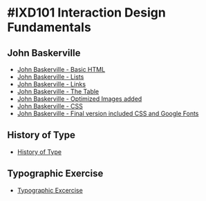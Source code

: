

#IXD101 Interaction Design Fundamentals
======================================

John Baskerville
----------------
- [John Baskerville - Basic HTML](https://taramcallister.github.io/john_baskerville/johnbasker1.html)
- [John Baskerville - Lists](https://taramcallister.github.io/john_baskerville/johnbasker2.html)
- [John Baskerville - Links](https://taramcallister.github.io/john_baskerville/johnbasker3.html)
- [John Baskerville - The Table](https://taramcallister.github.io/john_baskerville/johnbasker4.html)
- [John Baskerville - Optimized Images added](https://taramcallister.github.io/john_baskerville/johnbasker5.html)
- [John Baskerville - CSS](https://taramcallister.github.io/john_baskerville/johnbasker6.html)
- [John Baskerville - Final version included CSS and Google Fonts](https://taramcallister.github.io/john_baskerville/johnbasker6.html)


History of Type
---------------
- [History of Type](https://taramcallister.github.io/john_baskerville/history_of_type.html)

Typographic Exercise
---------------
- [Typographic Excercise](https://taramcallister.github.io/john_baskerville/typographic_exercise.html)